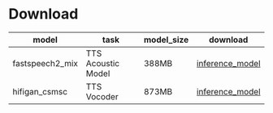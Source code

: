 # Download

|model | task | model_size | download |
|---|---|---|---|
|fastspeech2_mix |TTS Acoustic Model|388MB|[inference_model](https://paddlespeech.bj.bcebos.com/t2s/chinse_english_mixed/models/fastspeech2_mix_ckpt_0.2.0.zip)|
|hifigan_csmsc|TTS Vocoder|873MB|[inference_model](https://paddlespeech.bj.bcebos.com/Parakeet/released_models/hifigan/hifigan_csmsc_ckpt_0.1.1.zip)|